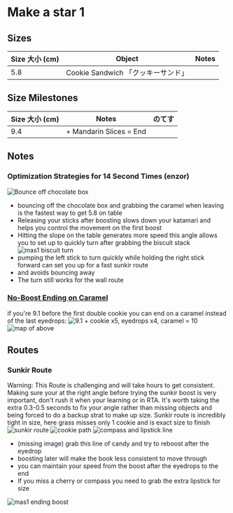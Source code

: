 # Make a star 1

## Sizes

| Size 大小 (cm) | Object                             | Notes |
| -------------- | ---------------------------------- | ----- |
| 5.8            | Cookie Sandwich 「クッキーサンド」 |       |

## Size Milestones

| Size 大小 (cm) | Notes                   | のてす |
| -------------- | ----------------------- | ------ |
| 9.4            | + Mandarin Slices = End |        |

## Notes

### Optimization Strategies for 14 Second Times (enzor)

![Bounce off chocolate box](https://cdn.discordapp.com/attachments/738268798150508606/940037345875492874/mas1_caramel_compressed.gif)

- bouncing off the chocolate box and grabbing the caramel when leaving is the fastest way to get 5.8 on table
- Releasing your sticks after boosting slows down your katamari and helps you control the movement on the first boost
- Hitting the slope on the table generates more speed
  this angle allows you to set up to quickly turn after grabbing the biscuit stack
  ![mas1 biscuit turn](https://cdn.discordapp.com/attachments/738268798150508606/940048920086720512/mas1_biscuit_turn.gif)
- pumping the left stick to turn quickly while holding the right stick forward can set you up for a fast sunkir route
- and avoids bouncing away
- The turn still works for the wall route

### [No-Boost Ending on Caramel](https://youtu.be/3B4_QlK_49I?t=17)

if you're 9.1 before the first double cookie you can end on a caramel instead of the last eyedrops:
![9.1 + cookie x5, eyedrops x4, caramel = 10](https://i.imgur.com/lpkUHnG.png)
![map of above](https://i.imgur.com/WlnvJKQ.png)

## Routes

### Sunkir Route

Warning: This Route is challenging and will take hours to get consistent.
Making sure your at the right angle before trying the sunkir boost is very important, don't rush it when your learning or in RTA. It's worth taking the extra 0.3-0.5 seconds to fix your angle rather than missing objects and being forced to do a backup strat to make up size.
Sunkir route is incredibly tight in size, here grass misses only 1 cookie and is exact size to finish
![sunkir route](https://cdn.discordapp.com/attachments/738268798150508606/940056419212861480/sunkir_route.gif)
![cookie path](https://cdn.discordapp.com/attachments/738268798150508606/940064948489420840/unknown.png)
![compass and lipstick line](https://cdn.discordapp.com/attachments/738268798150508606/940067592410902608/unknown.png)

- (missing image) grab this line of candy and try to reboost after the eyedrop
- boosting later will make the book less consistent to move through
- you can maintain your speed from the boost after the eyedrops to the end
- If you miss a cherry or compass you need to grab the extra lipstick for size

![mas1 ending boost](https://cdn.discordapp.com/attachments/738268798150508606/940068628328489030/ending_boost.gif)
